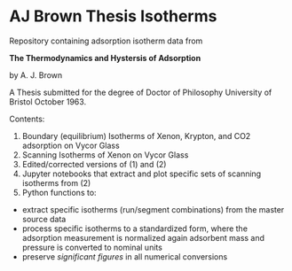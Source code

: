 # AJ Brown Thesis Isotherms

Repository containing adsorption isotherm data from

**The Thermodynamics and Hystersis of Adsorption**

by A. J. Brown

A Thesis submitted for the degree of Doctor of Philosophy
University of Bristol
October 1963.

Contents:
1. Boundary (equilibrium) Isotherms of Xenon, Krypton, and CO2 adsorption on Vycor Glass
2. Scanning Isotherms of Xenon on Vycor Glass
3. Edited/corrected versions of (1) and (2)
4. Jupyter notebooks that extract and plot specific sets of scanning isotherms from (2)
5. Python functions to:
- extract specific isotherms (run/segment combinations) from the master source data
- process specific isotherms to a standardized form, where the adsorption measurement is normalized again adsorbent mass and pressure is converted to nominal units
- preserve _significant figures_ in all numerical conversions
